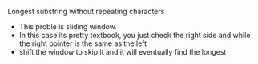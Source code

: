 Longest substring without repeating characters
* This proble is sliding window.
* In this case its pretty textbook, you just check the right side and while the right pointer is the same as the left
* shift the window to skip it and it will eventually find the longest
